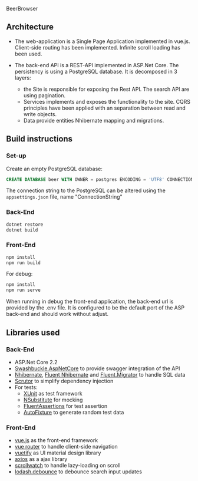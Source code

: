 BeerBrowser


## Architecture

- The web-application is a Single Page Application implemented in vue.js.
Client-side routing has been implemented.
Infinite scroll loading has been used.

- The back-end API is a REST-API implemented in ASP.Net Core. The persistency is using a PostgreSQL database.
It is decomposed in 3 layers: 
  - the Site is responsible for exposing the Rest API. The search API are using pagination.
  - Services implements and exposes the functionality to the site. CQRS principles have been applied with an separation between read and write objects.
  - Data provide entities Nhibernate mapping and migrations. 

## Build instructions

### Set-up

Create an empty PostgreSQL database:

```SQL
CREATE DATABASE beer WITH OWNER = postgres ENCODING = 'UTF8' CONNECTION LIMIT = -1;
```

The connection string to the PostgreSQL can be altered using the `appsettings.json` file, name "ConnectionString"

### Back-End

```bash
dotnet restore
dotnet build
```
### Front-End

```bash
npm install
npm run build
```

For debug:
```bash
npm install
npm run serve
```

When running in debug the front-end application, the back-end url is provided by the .env file.
It is configured to be the default port of the ASP back-end and should work without adjust.

## Libraries used

### Back-End
  - ASP.Net Core 2.2
  - [Swashbuckle.AspNetCore](https://github.com/domaindrivendev/Swashbuckle.AspNetCore) to provide swagger integration of the API
  - [Nhibernate](https://nhibernate.info/), [Fluent Nhibernate](https://github.com/FluentNHibernate/fluent-nhibernate) and [Fluent.Migrator](https://fluentmigrator.github.io/) to handle SQL data
  - [Scrutor](https://github.com/khellang/Scrutor) to simplify dependency injection
  - For tests:
    - [XUnit](https://xunit.net/) as test framework
    - [NSubstitute](https://nsubstitute.github.io/) for mocking
    - [FluentAssertions](https://fluentassertions.com/) for test assertion
    - [AutoFixture](https://github.com/AutoFixture/AutoFixture) to generate random test data

### Front-End

- [vue.js](https://vuejs.org/) as the front-end framework
- [vue router](https://router.vuejs.org/) to handle client-side navigation
- [vuetify](https://vuetifyjs.com/en/) as UI material design library
- [axios](https://github.com/axios/axios) as a ajax library
- [scrollwatch](https://edull24.github.io/ScrollWatch/) to handle lazy-loading on scroll
- [lodash.debounce](https://lodash.com/docs#debounce) to debounce search input updates
